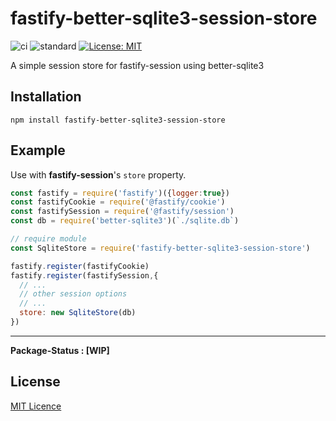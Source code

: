 # fastify-better-sqlite3-session-store

![ci](https://github.com/mrdcvlsc/fastify-better-sqlite3-session-store/actions/workflows/ci.yml/badge.svg)
![standard](https://github.com/mrdcvlsc/fastify-better-sqlite3-session-store/actions/workflows/standard.yml/badge.svg)
[![License: MIT](https://img.shields.io/badge/License-MIT-green.svg)](https://opensource.org/licenses/MIT)

A simple session store for fastify-session using better-sqlite3

## Installation

```
npm install fastify-better-sqlite3-session-store
```

## Example

Use with **fastify-session**'s `store` property.

```js
const fastify = require('fastify')({logger:true})
const fastifyCookie = require('@fastify/cookie')
const fastifySession = require('@fastify/session')
const db = require('better-sqlite3')(`./sqlite.db`)

// require module
const SqliteStore = require('fastify-better-sqlite3-session-store')

fastify.register(fastifyCookie)
fastify.register(fastifySession,{
  // ...
  // other session options
  // ...
  store: new SqliteStore(db)
})
```

-----

**Package-Status : [WIP]**


## License

[MIT Licence](./LICENSE)